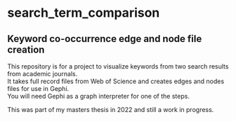 # search_term_comparison
## Keyword co-occurrence edge and node file creation
This repository is for a project to visualize keywords from two search results from academic journals. <br>
It takes full record files from Web of Science and creates edges and nodes files for use in Gephi. <br>
You will need Gephi as a graph interpreter for one of the steps. <br>

This was part of my masters thesis in 2022 and still a work in progress.<br>


